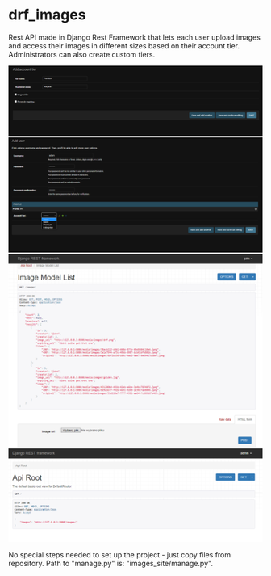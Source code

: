 # drf_images
 Rest API made in Django Rest Framework that lets each user upload images and access their images in different sizes based on their account tier. Administrators can also create custom tiers.

![alt text](https://github.com/pawel1999f/drf_images/blob/main/django_app_screens/img1.PNG?raw=true)
![alt text](https://github.com/pawel1999f/drf_images/blob/main/django_app_screens/img2.PNG?raw=true)
![alt text](https://github.com/pawel1999f/drf_images/blob/main/django_app_screens/img3.PNG?raw=true)
![alt text](https://github.com/pawel1999f/drf_images/blob/main/django_app_screens/img4.PNG?raw=true)

No special steps needed to set up the project - just copy files from repository. Path to "manage.py" is: "images_site/manage.py".
